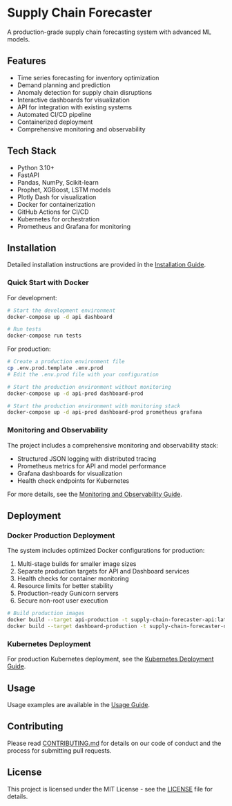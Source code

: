 # Supply Chain Forecaster

A production-grade supply chain forecasting system with advanced ML models.

## Features

- Time series forecasting for inventory optimization
- Demand planning and prediction
- Anomaly detection for supply chain disruptions
- Interactive dashboards for visualization
- API for integration with existing systems
- Automated CI/CD pipeline
- Containerized deployment
- Comprehensive monitoring and observability

## Tech Stack

- Python 3.10+
- FastAPI
- Pandas, NumPy, Scikit-learn
- Prophet, XGBoost, LSTM models
- Plotly Dash for visualization
- Docker for containerization
- GitHub Actions for CI/CD
- Kubernetes for orchestration
- Prometheus and Grafana for monitoring

## Installation

Detailed installation instructions are provided in the [Installation Guide](docs/installation.md).

### Quick Start with Docker

For development:

```bash
# Start the development environment
docker-compose up -d api dashboard

# Run tests
docker-compose run tests
```

For production:

```bash
# Create a production environment file
cp .env.prod.template .env.prod
# Edit the .env.prod file with your configuration

# Start the production environment without monitoring
docker-compose up -d api-prod dashboard-prod

# Start the production environment with monitoring stack
docker-compose up -d api-prod dashboard-prod prometheus grafana
```

### Monitoring and Observability

The project includes a comprehensive monitoring and observability stack:

- Structured JSON logging with distributed tracing
- Prometheus metrics for API and model performance
- Grafana dashboards for visualization
- Health check endpoints for Kubernetes

For more details, see the [Monitoring and Observability Guide](docs/deployment/monitoring.md).

## Deployment

### Docker Production Deployment

The system includes optimized Docker configurations for production:

1. Multi-stage builds for smaller image sizes
2. Separate production targets for API and Dashboard services
3. Health checks for container monitoring
4. Resource limits for better stability
5. Production-ready Gunicorn servers
6. Secure non-root user execution

```bash
# Build production images
docker build --target api-production -t supply-chain-forecaster-api:latest .
docker build --target dashboard-production -t supply-chain-forecaster-dashboard:latest .
```

### Kubernetes Deployment

For production Kubernetes deployment, see the [Kubernetes Deployment Guide](k8s/README.md).

## Usage

Usage examples are available in the [Usage Guide](docs/usage.md).

## Contributing

Please read [CONTRIBUTING.md](CONTRIBUTING.md) for details on our code of conduct and the process for submitting pull requests.

## License

This project is licensed under the MIT License - see the [LICENSE](LICENSE) file for details.